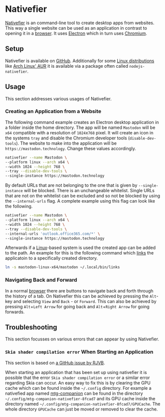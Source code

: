 # Nativefier

[Nativefier](https://github.com/nativefier/nativefier) is an command-line tool to create desktop
apps from websites.
This way a single website can be used as an application in contrast to opening it in a
[browser](/wiki/web_browser.md).
It uses [Electron](https://www.electronjs.org/) which in turn uses
[Chromium](https://www.chromium.org/).

## Setup

Nativefier is available on [GitHub](https://github.com/nativefier/nativefier).
Additionally for some [Linux distributions](/wiki/linux.md#distributions) like
[Arch Linux' AUR](/wiki/linux/package_manager.md#arch-linux-pacman-and-yay) it is available via a
package often called `nodejs-nativefier`.

## Usage

This section addresses various usages of Nativefier.

### Creating an Application from a Website

The following command example creates an Electron desktop application in a folder inside the home
directory.
The app will be named `Mastodon` will be `x64` compatible with a resolution
of `1024`x`768` pixel.
It will create an icon in the systems `tray` and disable the Chromium developer tools
(`disable-dev-tools`).
The website to make into the application will be `https://mastodon.technology`.
Change these values accordingly.

```sh
nativefier --name Mastodon \
--platform linux --arch x64 \
--width 1024 --height 768 \
--tray --disable-dev-tools \
--single-instance https://mastodon.technology
```

By default URLs that are not belonging to the one that is given by `--single-instance` will be
blocked.
There is an unchangeable whitelist.
Single URLs that are not on the whitelist can be excluded and so not be blocked by using the
`--internal-urls` flag.
A complete example using this flag can look like the following.

```sh
nativefier --name Mastodon \
--platform linux --arch x64 \
--width 1024 --height 768 \
--tray --disable-dev-tools \
--internal-urls 'outlook.office365.com/*' \
--single-instance https://mastodon.technology
```

Afterwards if a [Linux](/wiki/linux.md)-based system is used the created app can be added to the
path.
An example for this is the following command which
[links](/wiki/linux/shell.md#symbolic-links-using-ln) the applicatoin to a specifically created
directory.

```sh
ln -s mastodon-linux-x64/mastodon ~/.local/bin/links
```

### Navigating Back and Forward

In a normal [browser](/wiki/web_browser.md) there are buttons to navigate back and forth through
the history of a tab.
On Nativefier this can be achieved by pressing the `Alt`-key and selecting `View` and `Back` - or
`Forward`.
This can also be achieved by pressing `Alt`+`Left Arrow` for going back and `Alt`+`Right Arrow` for
going forwards.

## Troubleshooting

This section focusses on various errors that can appear by using Nativefier.

### `Skia shader compilation error` When Starting an Application

This section is based on
[a GitHub issue by RJVB](https://github.com/ferdium/ferdium-app/issues/1265).

When starting an application that has been set up using nativefier it is possible that the error
`Skia shader compilation error` or a similar error regarding Skia can occur.
An easy way to fix this is by clearing the GPU cache which can be found inside the `~/.config`
directory.
For example a nativefied app named [mtg-companion](/wiki/game/magic%3A_the_gathering.md#resources)
can be found in the directory `~/.config/mtg-companion-nativefier-8fcad7` and its GPU cache inside
the directory named `~/.config/mtg-companion-nativefier-8fcad7/GPUCache`.
The whole directory `GPUCache` can just be moved or removed to clear the cache.
